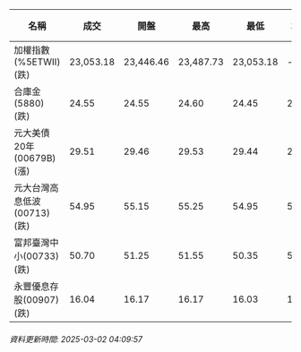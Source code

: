 | 名稱 | 成交 | 開盤 | 最高 | 最低 | 均價 | 成交金額(億) | 昨收 | 漲跌幅 | 漲跌 | 總量 | 昨量 | 振幅 |
| -------- | -------- | -------- | -------- |-------- | -------- | -------- |-------- |-------- |-------- | -------- | -------- |-------- |
|加權指數(%5ETWII) (跌)|23,053.18|23,446.46|23,487.73|23,053.18|-|5,239.99|23,402.55|1.49%|349.37|8,847,133|0|1.86%|
|合庫金(5880) (跌)|24.55|24.55|24.60|24.45|24.53|3.85|24.60|0.20%|0.05|15,688|8,391|0.61%|
|元大美債20年(00679B) (漲)|29.51|29.46|29.53|29.44|29.47|26.91|29.22|0.99%|0.29|91,310|66,895|0.31%|
|元大台灣高息低波(00713) (跌)|54.95|55.15|55.25|54.95|55.06|6.52|55.10|0.27%|0.15|11,847|10,697|0.54%|
|富邦臺灣中小(00733) (跌)|50.70|51.25|51.55|50.35|50.73|1.02|51.05|0.69%|0.35|2,016|2,300|2.35%|
|永豐優息存股(00907) (跌)|16.04|16.17|16.17|16.03|16.11|0.447|16.18|0.87%|0.14|2,777|4,083|0.87%|
###### 資料更新時間: 2025-03-02 04:09:57